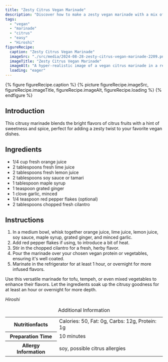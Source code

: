 ```yaml
---
title: "Zesty Citrus Vegan Marinade"
description: "Discover how to make a zesty vegan marinade with a mix of citrus flavors and spices, ideal for tofu, tempeh, or vegetables."
tags:
  - "vegan"
  - "marinade"
  - "citrus"
  - "easy"
  - "Hiroshi"
figureRecipe: 
  caption: "Zesty Citrus Vegan Marinade"
  imageSrc: "./src/media/2024-08-28-zesty-citrus-vegan-marinade-2209.png"
  imageTitle: "Zesty Citrus Vegan Marinade"
  imageAlt: "A hyper-realistic image of a vegan citrus marinade in a refined bowl, surrounded by vibrant orange, lime, and lemon slices, and fresh cilantro, in a minimalistic setting."
  loading: "eager"
---
```


{% figure figureRecipe.caption %}
{% picture figureRecipe.imageSrc, figureRecipe.imageTitle, figureRecipe.imageAlt, figureRecipe.loading %}
{% endfigure %}

## Introduction

This citrusy marinade blends the bright flavors of citrus fruits with a hint of sweetness and spice, perfect for adding a zesty twist to your favorite vegan dishes.

## Ingredients

- 1/4 cup fresh orange juice
- 2 tablespoons fresh lime juice
- 2 tablespoons fresh lemon juice
- 2 tablespoons soy sauce or tamari
- 1 tablespoon maple syrup
- 1 teaspoon grated ginger
- 1 clove garlic, minced
- 1/4 teaspoon red pepper flakes (optional)
- 2 tablespoons chopped fresh cilantro

## Instructions

1. In a medium bowl, whisk together orange juice, lime juice, lemon juice, soy sauce, maple syrup, grated ginger, and minced garlic.
2. Add red pepper flakes if using, to introduce a bit of heat.
3. Stir in the chopped cilantro for a fresh, herby flavor.
4. Pour the marinade over your chosen vegan protein or vegetables, ensuring it's well coated.
5. Marinate in the refrigerator for at least 1 hour, or overnight for more infused flavors.

Use this versatile marinade for tofu, tempeh, or even mixed vegetables to enhance their flavors. Let the ingredients soak up the citrusy goodness for at least an hour or overnight for more depth.

*Hiroshi*

<table><caption class='sr-only'>Additional Information</caption><tr><th>Nutritionfacts</th><td>Calories: 50, Fat: 0g, Carbs: 12g, Protein: 1g&nbsp;</td></tr><tr><th>Preparation Time</th><td>10 minutes&nbsp;</td></tr><tr><th>Allergy Information</th><td>soy, possible citrus allergies&nbsp;</td></tr></table>

